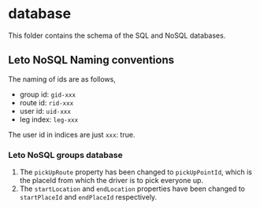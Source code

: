 # database

This folder contains the schema of the SQL and NoSQL databases.

## Leto NoSQL Naming conventions

The naming of ids are as follows,  

 - group id: `gid-xxx`
 - route id: `rid-xxx`
 - user id: `uid-xxx`
 - leg index: `leg-xxx`

 The user id in indices are just `xxx`: true.

 ### Leto NoSQL groups database

 1. The `pickUpRoute` property has been changed to `pickUpPointId`, which is the placeId from which the driver is to pick everyone up.
 2. The `startLocation` and `endLocation` properties have been changed to `startPlaceId` and `endPlaceId` respectively.

